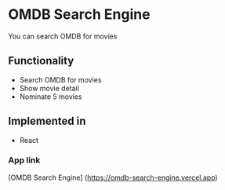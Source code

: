 # OMDB Search Engine

You can search OMDB for movies

## Functionality

- Search OMDB for movies
- Show movie detail
- Nominate 5 movies

## Implemented in

- React

### App link

[OMDB Search Engine] (https://omdb-search-engine.vercel.app)
